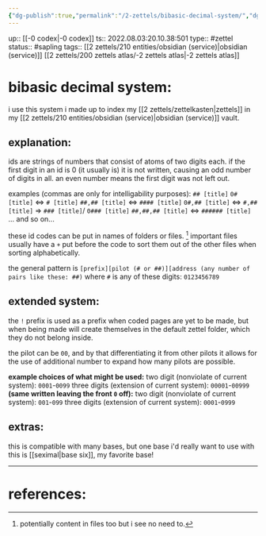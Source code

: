 ```yaml
---
{"dg-publish":true,"permalink":"/2-zettels/bibasic-decimal-system/","dgHomeLink":true,"dgPassFrontmatter":false}
---
```


up:: [[-0 codex|-0 codex]]
ts:: 2022.08.03:20.10.38:501
type:: #zettel
status:: #sapling
tags:: [[2 zettels/210 entities/obsidian (service)|obsidian (service)]] [[2 zettels/200 zettels atlas/-2 zettels atlas|-2 zettels atlas]]

# bibasic decimal system:

i use this system i made up to index my [[2 zettels/zettelkasten|zettels]] in my [[2 zettels/210 entities/obsidian (service)|obsidian (service)]] vault.

## explanation:

ids are strings of numbers that consist of atoms of two digits each.
if the first digit in an id is 0 (it usually is) it is not written, causing an odd number of digits in all.
an even number means the first digit was not left out.

examples (commas are only for intelligability purposes):
`## [title]`
`0# [title]` <=> `# [title]`
`##,## [title]` <=> `#### [title]`
`0#,## [title]` <=> `#,## [title]` => `### [title]`/ `0### [title]`
`##,##,## [title]` <=> `###### [title]`
... and so on...

these id codes can be put in names of folders or files. [^1]
important files usually have a `+` put before the code to sort them out of the other files when sorting alphabetically.

the general pattern is `[prefix][pilot (# or ##)][address (any number of pairs like these: ##)`
where `#` is any of these digits: `0123456789`

## extended system:

the `!` prefix is used as a prefix when coded pages are yet to be made, but when being made will create themselves in the default zettel folder, which they do not belong inside.

the pilot can be `00`, and by that differentiating it from other pilots it allows for the use of additional number to expand how many pilots are possible.

**example choices of what might be used:**
two digit  (nonviolate of current system): `0001`-`0099`
three digits (extension of current system): `00001`-`00999`
**(same written leaving the front `0` off):**
two digit  (nonviolate of current system): `001`-`099`
three digits (extension of current system): `0001`-`0999`

## extras:

this is compatible with many bases, but one base i'd really want to use with this is [[seximal|base six]], my favorite base!

---
# references:

[^1]: potentially content in files too but i see no need to.